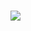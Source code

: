 <h1 align="left">
  <a href="https://git.io/typing-svg">
    <img src="https://readme-typing-svg.herokuapp.com/?font=Courier&size=35&color=14f005&size50&center=true&vCenter=true&width=500&height=70&duration=6000&lines=Wake up,「μφ」...;The Github has you! ;Follow the black Octocat."/>
  </a>
</h1>

